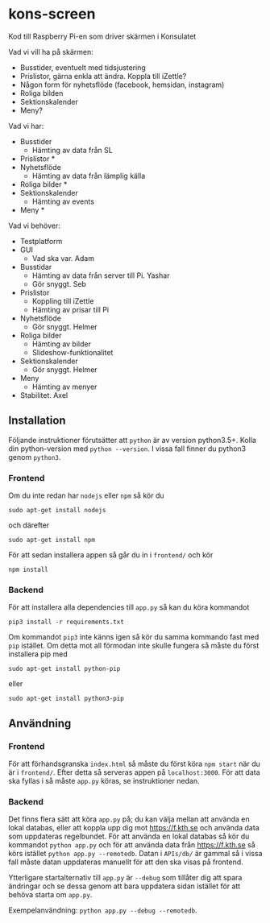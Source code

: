 # kons-screen
Kod till Raspberry Pi-en som driver skärmen i Konsulatet

Vad vi vill ha på skärmen:

* Busstider, eventuelt med tidsjustering
* Prislistor, gärna enkla att ändra. Koppla till iZettle?
* Någon form för nyhetsflöde (facebook, hemsidan, instagram)
* Roliga bilden
* Sektionskalender
* Meny?

Vad vi har:

* Busstider
    * Hämting av data från SL
* Prislistor
    *
* Nyhetsflöde
    * Hämting av data från lämplig källa
* Roliga bilder
    *
* Sektionskalender
    * Hämting av events
* Meny
    *

Vad vi behöver:

* Testplatform
* GUI
    * Vad ska var. Adam
* Busstidar
    * Hämting av data från server till Pi. Yashar
    * Gör snyggt. Seb
* Prislistor
    * Koppling till iZettle
    * Hämting av prisar till Pi
* Nyhetsflöde
    * Gör snyggt. Helmer
* Roliga bilder
    * Hämting av bilder
    * Slideshow-funktionalitet
* Sektionskalender
    * Gör snyggt. Helmer
* Meny
    * Hämting av menyer
* Stabilitet. Axel

## Installation
Följande instruktioner förutsätter att `python` är av version python3.5+.
Kolla din python-version med `python --version`. I vissa fall finner du python3 genom `python3`.
### Frontend
Om du inte redan har `nodejs` eller `npm` så kör du

    sudo apt-get install nodejs

och därefter

    sudo apt-get install npm

För att sedan installera appen så går du in i `frontend/` och kör

    npm install

### Backend
För att installera alla dependencies till `app.py` så kan du köra kommandot

    pip3 install -r requirements.txt

Om kommandot `pip3` inte känns igen så kör du samma kommando fast med `pip` istället.
Om detta mot all förmodan inte skulle fungera så måste du först installera pip med

    sudo apt-get install python-pip

eller

    sudo apt-get install python3-pip

## Användning

### Frontend
För att förhandsgranska `index.html` så måste du först köra `npm start` när du är i `frontend/`.
Efter detta så serveras appen på `localhost:3000`. För att data ska fyllas i så måste `app.py` köras,
se instruktioner nedan.

### Backend
Det finns flera sätt att köra `app.py` på; du kan välja mellan att använda en lokal databas,
eller att koppla upp dig mot https://f.kth.se och använda data som uppdateras regelbundet.
För att använda en lokal databas så kör du kommandot `python app.py` och för att använda data
från https://f.kth.se så körs istället `python app.py --remotedb`. Datan i `APIs/db/` är gammal
så i vissa fall måste datan uppdateras manuellt för att den ska visas på frontend.

Ytterligare startalternativ till `app.py` är `--debug` som tillåter dig att spara ändringar och se dessa
genom att bara uppdatera sidan istället för att behöva starta om `app.py`.

Exempelanvändning: `python app.py --debug --remotedb`.
